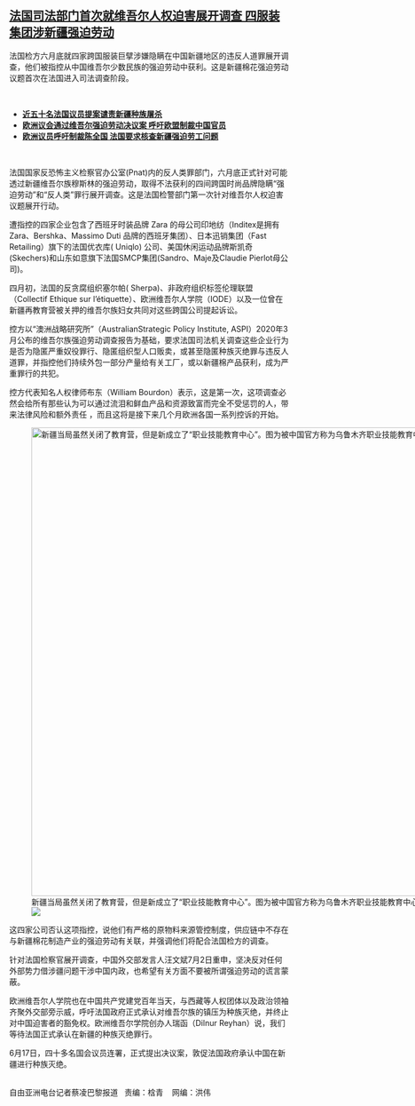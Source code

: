 <!--1625254654000-->
[法国司法部门首次就维吾尔人权迫害展开调查  四服装集团涉新疆强迫劳动](https://www.rfa.org/mandarin/yataibaodao/junshiwaijiao/cl-07022021115402.html)
------

<p></p><p>法国检方六月底就四家跨国服装巨擘涉嫌隐瞒在中国新疆地区的违反人道罪展开调查，他们被指控从中国维吾尔少数民族的强迫劳动中获利。这是新疆棉花强迫劳动议题首次在法国进入司法调查阶段。</p><p><br/></p><ul><li><a href="https://www.rfa.org/mandarin/Xinwen/10-06292021152552.html"><strong>近五十名法国议员提案谴责新疆种族屠杀</strong></a></li><li><a href="https://www.rfa.org/mandarin/yataibaodao/junshiwaijiao/cl-12172020134101.html"><strong>欧洲议会通过维吾尔强迫劳动决议案 呼吁欧盟制裁中国官员</strong></a></li><li><a href="https://www.rfa.org/mandarin/yataibaodao/junshiwaijiao/cl-01202021133949.html"><strong>欧洲议员呼吁制裁陈全国 法国要求核查新疆强迫劳工问题</strong></a></li></ul><p><br/></p><p>法国国家反恐怖主义检察官办公室(Pnat)<span>内的反人类罪部门，六月底正式针对可能透过新疆维吾尔族穆斯林的强迫劳动，取得不法获利的四间跨国时尚品牌隐瞒“强迫劳动”和“反人类”罪行展开调查。这是法国检警部门第一次针对维吾尔人权迫害议题展开行动。</span></p><p>遭指控的四家企业包含了西班牙时装品牌 Zara <span>的母公司印地纺（</span>Inditex<span>是拥有</span> Zara<span>、</span>Bershka<span>、</span>Massimo Duti <span>品牌的西班牙集团）、日本迅销集团（</span>Fast Retailing<span>）旗下的法国优衣库</span>( Uniqlo) <span>公司、美国休闲运动品牌斯凯奇</span>(Skechers)<span>和山东如意旗下法国</span>SMCP<span>集团</span>(Sandro<span>、</span>Maje<span>及</span>Claudie Pierlot<span>母公司</span>)<span>。</span></p><p>四月初，法国的反贪腐组织塞尔帕( Sherpa)、<span>非政府组织标签伦理联盟（</span>Collectif Ethique sur l<span>’é</span>tiquette<span>）、欧洲维吾尔人学院（</span>IODE<span>）以及一位曾在新疆再教育营被关押的维吾尔族妇女共同对这些跨国公司提起诉讼。</span></p><p>控方以“澳洲战略研究所”（AustralianStrategic Policy Institute, ASPI<span>）</span>2020<span>年</span>3<span>月公布的维吾尔族强迫劳动调查报告为基础，要求法国司法机关调查这些企业行为是否为隐匿严重奴役罪行、隐匿组织型人口贩卖，或甚至隐匿种族灭绝罪与违反人道罪，并指控他们持续外包一部分产量给有关工厂，或以新疆棉产品获利，成为严重罪行的共犯。</span></p><p>控方代表知名人权律师布东（William Bourdon<span>）表示，这是第一次，这项调查必然会给所有那些认为可以通过流泪和鲜血产品和资源致富而完全不受惩罚的人，带来法律风险和额外责任 ，而且这将是接下来几个月欧洲各国一系列控诉的开始。</span></p><p><span><figure class="image-richtext image-inline captioned" style="width:1500px;"><img alt="新疆当局虽然关闭了教育营，但是新成立了“职业技能教育中心”。图为被中国官方称为乌鲁木齐职业技能教育中心的入口。（路透社）" height="844" src="https://www.rfa.org/mandarin/yataibaodao/junshiwaijiao/cl-07022021115402.html/2018-11-29t120939z_1966527440_rc110ea94e30_rtrmadp_3_muslims-camps-china.jpg/@@images/a99db537-0eca-4f5f-b4e4-ba908d3cb5f3.jpeg" title="2018-11-29T120939Z_1966527440_RC110EA94E30_RTRMADP_3_MUSLIMS-CAMPS-CHINA.jpg" width="1500"/><figcaption class="image-caption">新疆当局虽然关闭了教育营，但是新成立了“职业技能教育中心”。图为被中国官方称为乌鲁木齐职业技能教育中心的入口。（路透社）</figcaption><small></small><div id="zoomattribute"><a data-caption="新疆当局虽然关闭了教育营，但是新成立了“职业技能教育中心”。图为被中国官方称为乌鲁木齐职业技能教育中心的入口。（路透社）" data-fancybox="" href="https://www.rfa.org/mandarin/yataibaodao/junshiwaijiao/cl-07022021115402.html/2018-11-29t120939z_1966527440_rc110ea94e30_rtrmadp_3_muslims-camps-china.jpg" id="single_image" title="新疆当局虽然关闭了教育营，但是新成立了“职业技能教育中心”。图为被中国官方称为乌鲁木齐职业技能教育中心的入口。（路透社）"><img src="/++plone++rfa-resources/img/icon-zoom.png"/></a></div></figure></span></p><p>这四<span>家公司否认这项指控，说他们有严格的原物料来源管控制度，供应链中不存在与新疆棉花制造产业的强迫劳动有关联，并强调他们将配合法国检方的调查。</span></p><p>针对法国检察官展开调查，中国外交部发言人汪文斌7月2<span>日重申，坚决反对任何外部势力借涉疆问题干涉中国内政，也希望有关方面不要被所谓强迫劳动的谎言蒙蔽。</span></p><p>欧洲维吾尔人学院也在中国共产党建党百年当天，与西藏等人权团体以及政治领袖齐聚外交部旁示威，呼吁法国政府正式承认对维吾尔族的镇压为种族灭绝，并终止对中国迫害者的豁免权。欧洲维吾尔学院创办人瑞函（Dilnur Reyhan<span>）说，我们等待法国正式承认在新疆的种族灭绝罪行。</span></p><p><span>6月17日，四十多名国会议员连署，正式提出决议案，敦促法国政府承认中国在新疆进行种族灭绝。<p><br/>自由亚洲电台记者蔡凌巴黎报道   责编：梒青    网编：洪伟</p></span></p>

